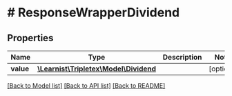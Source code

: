 # # ResponseWrapperDividend

## Properties

Name | Type | Description | Notes
------------ | ------------- | ------------- | -------------
**value** | [**\Learnist\Tripletex\Model\Dividend**](Dividend.md) |  | [optional]

[[Back to Model list]](../../README.md#models) [[Back to API list]](../../README.md#endpoints) [[Back to README]](../../README.md)
